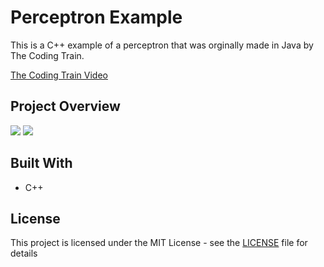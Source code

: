 # Perceptron Example

This is a C++ example of a perceptron that was orginally made in Java by The Coding Train.

[The Coding Train Video](https://www.youtube.com/watch?v=ntKn5TPHHAk)

## Project Overview

![](https://i.gyazo.com/6eeb1de5c2848676d66740371c141851.png)
![](https://i.gyazo.com/68f64b2d58de5a8e1b51f9566f40e5b8.png)

## Built With

* C++

## License

This project is licensed under the MIT License - see the [LICENSE](LICENSE) file for details
